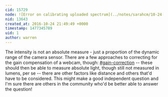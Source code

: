 ```yaml
---
cid: 15729
node: ![Error on calibrating uploaded spectrum](../notes/sarahcm/10-24-2016/endless-spinning)
nid: 13643
created_at: 2016-10-24 21:49:49 +0000
timestamp: 1477345789
uid: 1
author: warren
---
```


The intensity is not an absolute measure - just a proportion of the dynamic range of the camera sensor. There are a few approaches to correcting for the gain compensation of a webcam, though: [#gain-correction](/tag/gain-correction) -- these should then be able to measure absolute light, though still not measured in lumens, per se -- there are other factors like distance and others that'd have to be considered. This might make a good independent question and I'm sure there are others in the community who'd be better able to answer the question!